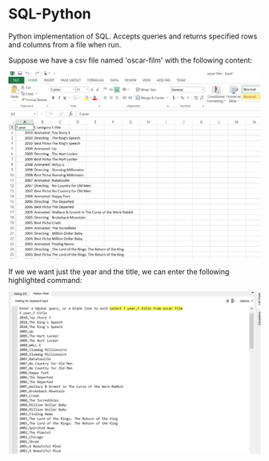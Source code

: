 # SQL-Python
Python implementation of SQL. Accepts queries and returns specified rows and columns from a file when run.



Suppose we have a csv file named 'oscar-film' with the following content:

![alt text](https://github.com/dchiu1998/SQL-Python/blob/master/SQL_image2.png)



If we we want just the year and the title, we can enter the following highlighted command:

![alt text](https://github.com/dchiu1998/SQL-Python/blob/master/SQL_image1.png)
